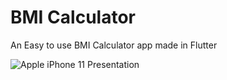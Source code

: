 # BMI Calculator

An Easy to use BMI Calculator app made in Flutter

![Apple iPhone 11 Presentation](https://github.com/KartikeyBhamare/BMI-Calculator/assets/98818952/3e85cc42-3adf-41da-8fb5-64b86b17512f)
